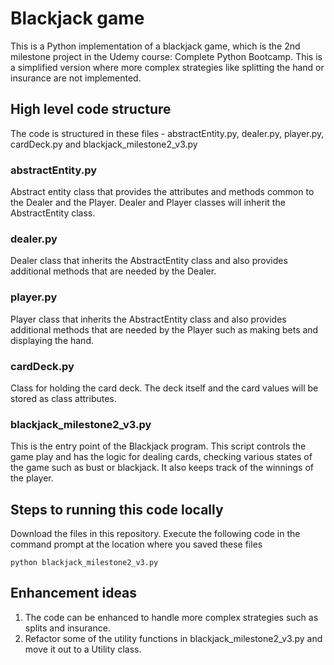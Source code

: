 # Blackjack game
This is a Python implementation of a blackjack game, which is the 2nd milestone project in the Udemy course: Complete Python Bootcamp. This is a simplified version where more complex strategies like splitting the hand or insurance are
not implemented.

## High level code structure
The code is structured in these files - abstractEntity.py, dealer.py, player.py, cardDeck.py and blackjack_milestone2_v3.py

### abstractEntity.py
Abstract entity class that provides the attributes and methods common to the Dealer and the Player.
Dealer and Player classes will inherit the AbstractEntity class.

### dealer.py
Dealer class that inherits the AbstractEntity class and also provides additional methods that are needed by the Dealer.

### player.py
Player class that inherits the AbstractEntity class and also provides additional methods that are needed by the Player such as making bets and displaying the hand.

### cardDeck.py
Class for holding the card deck. The deck itself and the card values will be stored as class attributes.

### blackjack_milestone2_v3.py
This is the entry point of the Blackjack program. This script controls the game play and has the logic for dealing cards, checking various states of the game such as bust or blackjack. It also keeps track of the winnings of the player. 

## Steps to running this code locally
Download the files in this repository. Execute the following code in the command prompt at the location where you saved these files

```python blackjack_milestone2_v3.py```

## Enhancement ideas
1. The code can be enhanced to handle more complex strategies such as splits and insurance. 
2. Refactor some of the utility functions in blackjack_milestone2_v3.py and move it out to a Utility class.
